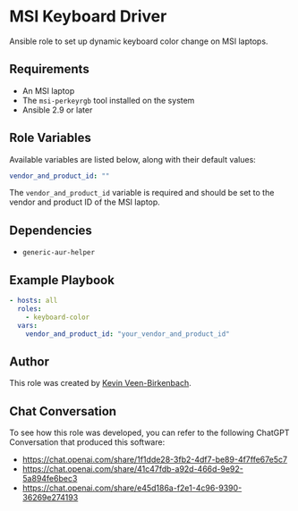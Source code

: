# MSI Keyboard Driver

Ansible role to set up dynamic keyboard color change on MSI laptops.

## Requirements

- An MSI laptop
- The `msi-perkeyrgb` tool installed on the system
- Ansible 2.9 or later

## Role Variables

Available variables are listed below, along with their default values:

```yaml
vendor_and_product_id: ""
```

The `vendor_and_product_id` variable is required and should be set to the vendor and product ID of the MSI laptop.

## Dependencies

- `generic-aur-helper`

## Example Playbook

```yaml
- hosts: all
  roles:
    - keyboard-color
  vars:
    vendor_and_product_id: "your_vendor_and_product_id"
```

## Author

This role was created by [Kevin Veen-Birkenbach](https://github.com/kevinveenbirkenbach).

## Chat Conversation

To see how this role was developed, you can refer to the following ChatGPT Conversation that produced this software:
- https://chat.openai.com/share/1f1dde28-3fb2-4df7-be89-4f7ffe67e5c7
- https://chat.openai.com/share/41c47fdb-a92d-466d-9e92-5a894fe6bec3
- https://chat.openai.com/share/e45d186a-f2e1-4c96-9390-36269e274193


